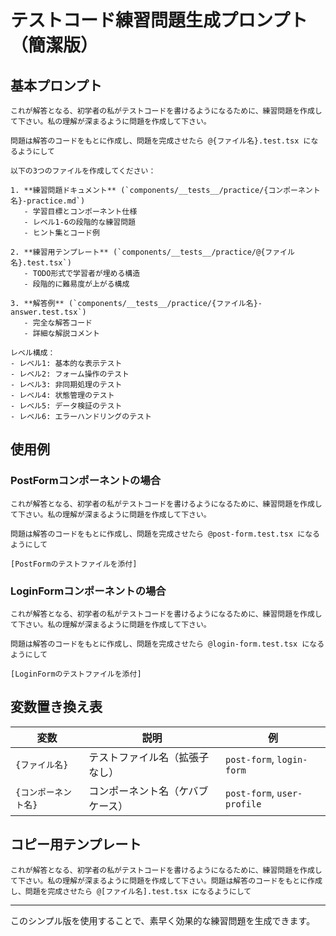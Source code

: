 # テストコード練習問題生成プロンプト（簡潔版）

## 基本プロンプト

```
これが解答となる、初学者の私がテストコードを書けるようになるために、練習問題を作成して下さい。私の理解が深まるように問題を作成して下さい。

問題は解答のコードをもとに作成し、問題を完成させたら @{ファイル名}.test.tsx になるようにして

以下の3つのファイルを作成してください：

1. **練習問題ドキュメント** (`components/__tests__/practice/{コンポーネント名}-practice.md`)
   - 学習目標とコンポーネント仕様
   - レベル1-6の段階的な練習問題
   - ヒント集とコード例

2. **練習用テンプレート** (`components/__tests__/practice/@{ファイル名}.test.tsx`)
   - TODO形式で学習者が埋める構造
   - 段階的に難易度が上がる構成

3. **解答例** (`components/__tests__/practice/{ファイル名}-answer.test.tsx`)
   - 完全な解答コード
   - 詳細な解説コメント

レベル構成：
- レベル1: 基本的な表示テスト
- レベル2: フォーム操作のテスト
- レベル3: 非同期処理のテスト
- レベル4: 状態管理のテスト
- レベル5: データ検証のテスト
- レベル6: エラーハンドリングのテスト
```

## 使用例

### PostFormコンポーネントの場合

```
これが解答となる、初学者の私がテストコードを書けるようになるために、練習問題を作成して下さい。私の理解が深まるように問題を作成して下さい。

問題は解答のコードをもとに作成し、問題を完成させたら @post-form.test.tsx になるようにして

[PostFormのテストファイルを添付]
```

### LoginFormコンポーネントの場合

```
これが解答となる、初学者の私がテストコードを書けるようになるために、練習問題を作成して下さい。私の理解が深まるように問題を作成して下さい。

問題は解答のコードをもとに作成し、問題を完成させたら @login-form.test.tsx になるようにして

[LoginFormのテストファイルを添付]
```

## 変数置き換え表

| 変数                 | 説明                             | 例                          |
| -------------------- | -------------------------------- | --------------------------- |
| `{ファイル名}`       | テストファイル名（拡張子なし）   | `post-form`, `login-form`   |
| `{コンポーネント名}` | コンポーネント名（ケバブケース） | `post-form`, `user-profile` |

## コピー用テンプレート

```
これが解答となる、初学者の私がテストコードを書けるようになるために、練習問題を作成して下さい。私の理解が深まるように問題を作成して下さい。問題は解答のコードをもとに作成し、問題を完成させたら @[ファイル名].test.tsx になるようにして
```

---

このシンプル版を使用することで、素早く効果的な練習問題を生成できます。
